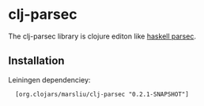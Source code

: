 # clj-parsec

The clj-parsec library is clojure editon like [haskell parsec](https://wiki.haskell.org/Parsec).

## Installation

Leiningen dependenciey:

```
  [org.clojars/marsliu/clj-parsec "0.2.1-SNAPSHOT"]
```

